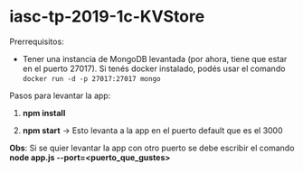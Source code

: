 # iasc-tp-2019-1c-KVStore

Prerrequisitos:

- Tener una instancia de MongoDB levantada (por ahora, tiene que estar en el puerto 27017). Si tenés docker instalado, podés usar el comando `docker run -d -p 27017:27017 mongo`

Pasos para levantar la app:

1.  **npm install**
    
2.  **npm start** -> Esto levanta a la app en el puerto default que es el 3000
    

**Obs**: Si se quier levantar la app con otro puerto se debe escribir el comando **node app.js --port=<puerto_que_gustes>**
